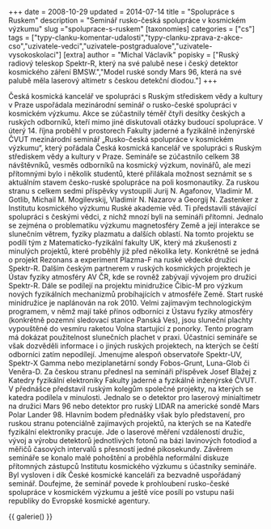 +++
date = 2008-10-29
updated = 2014-07-14
title = "Spolupráce s Ruskem"
description = "Seminář rusko-česká spolupráce v kosmickém výzkumu"
slug ="spoluprace-s-ruskem"
[taxonomies]
categories = ["cs"]
tags = ["typy-clanku-komentar-udalosti","typy-clanku-zprava-z-akce-cso","uzivatele-vedci","uzivatele-postgradualove","uzivatele-vysokoskolaci"]
[extra]
author = "Michal Václavík"
popisky = ["Ruský radiový teleskop Spektr-R, který na své palubě nese i český detektor kosmického záření BMSW.","Model ruské sondy Mars 96, která na své palubě měla laserový altimetr s českou detekční diodou."]
+++

Česká kosmická kancelář ve spolupráci s Ruským střediskem vědy a kultury v Praze uspořádala mezinárodní seminář o rusko-české spolupráci v kosmickém výzkumu. Akce se zúčastnily téměř čtyři desítky českých a ruských odborníků, kteří mimo jiné diskutovali otázky budoucí spolupráce. V úterý 14. října proběhl v prostorech Fakulty jaderné a fyzikálně inženýrské ČVUT mezinárodní seminář „Rusko-česká spolupráce v kosmickém výzkumu“, který pořádala Česká kosmická kancelář ve spolupráci s Ruským střediskem vědy a kultury v Praze. Semináře se zúčastnilo celkem 38 návštěvníků, vesměs odborníků na kosmický výzkum, novinářů, ale mezi přítomnými bylo i několik studentů, které přilákala možnost seznámit se s aktuálním stavem česko-ruské spolupráce na poli kosmonautiky. Za ruskou stranu s celkem sedmi příspěvky vystoupili Jurij N. Agafonov, Vladimir M. Gotlib, Michail M. Mogilevskij, Vladimir N. Nazarov a Georgij N. Zastenker z Institutu kosmického výzkumu Ruské akademie věd. Ti představili stávající spolupráci s českými vědci, z nichž mnozí byli na semináři přítomni. Jednalo se zejména o problematiku výzkumu magnetosféry Země a její interakce se slunečním větrem, fyziky plazmatu a dalších oblastí. Na tomto projektu se podílí tým z Matematicko-fyzikální fakulty UK, který má zkušenosti z minulých projektů, které proběhly již před několika lety. Konkrétně se jedná o projekt Rezonans a experiment Plazma-F na ruské vědecké družici Spektr-R. Dalším českým partnerem v ruských kosmických projektech je Ústav fyziky atmosféry AV ČR, kde se rovněž zabývají vývojem pro družici Spektr-R. Dále se podílejí na projektu minidružice Čibic-M pro výzkum nových fyzikálních mechanizmů probíhajících v atmosféře Země. Start ruské minidružice je naplánován na rok 2010. Velmi zajímavým technologickým programem, v němž mají také přínos odborníci z Ústavu fyziky atmosféry (konkrétně pozemní sledovací stanice Panská Ves), jsou sluneční plachty vypouštěné do vesmíru raketou Volna startující z ponorky. Tento program má dokázat použitelnost slunečních plachet v praxi. Účastníci semináře se však dozvěděli informace i o jiných ruských projektech, na kterých se čeští odborníci zatím nepodílejí. Jmenujme alespoň observatoře Spektr-UV, Spektr-X Gamma nebo meziplanetární sondy Fobos-Grunt, Luna-Glob či Veněra-D. Za českou stranu přednesl na semináři příspěvek Josef Blažej z Katedry fyzikální elektroniky Fakulty jaderné a fyzikálně inženýrské ČVUT. V přednášce představil ruským kolegům společné projekty, na kterých se katedra podílela v minulosti. Jednalo se o detektor pro laserový minialtimetr na družici Mars 96 nebo detektor pro ruský LIDAR na americké sondě Mars Polar Lander 98. Hlavním bodem přednášky však bylo představení, pro ruskou stranu potenciálně zajímavých projektů, na kterých se na Katedře fyzikální elektroniky pracuje. Jde o laserové měření vzdáleností družic, vývoj a výrobu detektorů jednotlivých fotonů na bázi lavinových fotodiod a měřičů časových intervalů s přesností jedné pikosekundy. Závěrem semináře se konalo malé pohoštění a proběhla neformální diskuze přítomných zástupců Institutu kosmického výzkumu s účastníky semináře. Byl vysloven i dík České kosmické kanceláři za bezvadně uspořádaný seminář. Doufejme, že seminář povede k prohloubení rusko-české spolupráce v kosmickém výzkumu a ještě více posílí po vstupu naši republiky do Evropské kosmické agentury.

{{ galerie() }}
